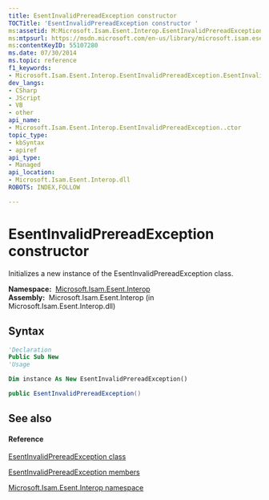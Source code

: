 ```yaml
---
title: EsentInvalidPrereadException constructor 
TOCTitle: 'EsentInvalidPrereadException constructor '
ms:assetid: M:Microsoft.Isam.Esent.Interop.EsentInvalidPrereadException.#ctor
ms:mtpsurl: https://msdn.microsoft.com/en-us/library/microsoft.isam.esent.interop.esentinvalidprereadexception.esentinvalidprereadexception(v=EXCHG.10)
ms:contentKeyID: 55107280
ms.date: 07/30/2014
ms.topic: reference
f1_keywords:
- Microsoft.Isam.Esent.Interop.EsentInvalidPrereadException.EsentInvalidPrereadException
dev_langs:
- CSharp
- JScript
- VB
- other
api_name: 
- Microsoft.Isam.Esent.Interop.EsentInvalidPrereadException..ctor
topic_type: 
- kbSyntax
- apiref
api_type: 
- Managed
api_location: 
- Microsoft.Isam.Esent.Interop.dll
ROBOTS: INDEX,FOLLOW

---
```


# EsentInvalidPrereadException constructor

Initializes a new instance of the EsentInvalidPrereadException class.

**Namespace:**  [Microsoft.Isam.Esent.Interop](hh596136\(v=exchg.10\).md)  
**Assembly:**  Microsoft.Isam.Esent.Interop (in Microsoft.Isam.Esent.Interop.dll)

## Syntax

``` vb
'Declaration
Public Sub New
'Usage

Dim instance As New EsentInvalidPrereadException()
```

``` csharp
public EsentInvalidPrereadException()
```

## See also

#### Reference

[EsentInvalidPrereadException class](dn334516\(v=exchg.10\).md)

[EsentInvalidPrereadException members](dn319582\(v=exchg.10\).md)

[Microsoft.Isam.Esent.Interop namespace](hh596136\(v=exchg.10\).md)


